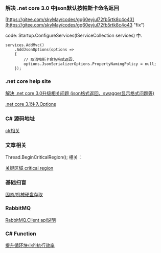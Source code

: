 
### 解决 .net core 3.0 中json默认按帕斯卡命名返回 ###

[https://gitee.com/skyMay/codes/gq60eyjul72fb5rtk8c4o43](https://gitee.com/skyMay/codes/gq60eyjul72fb5rtk8c4o43 "fix")

code: Startup.ConfigureServices(IServiceCollection services) 中.

	services.AddMvc()
        .AddJsonOptions(options =>
        {
            // 取消帕斯卡命名格式返回.
            options.JsonSerializerOptions.PropertyNamingPolicy = null;
        });

### .net core help site ###

[解决 .net core 3.0升级相关问题 (json格式返回，swagger显示格式问题等)](https://www.cnblogs.com/laozhang-is-phi/p/11520048.html#autoid-5-3-0)

[.net core 3.1注入Options](https://www.lzys.cc/p/1446771.html)

### C# 源码地址 ###

[clr相关](https://github.com/SSCLI/sscli20_20060311)

### 文章相关 ###

Thread.BeginCriticalRegion(); 相关：

[关键区域 critical region](https://blogs.msdn.microsoft.com/bclteam/2005/06/13/constrained-execution-regions-and-other-errata-brian-grunkemeyer/)

### 基础扫盲 ###

[固态/机械硬盘存取](https://sspai.com/post/55277)

### RabbitMQ ###

[RabbitMQ.Client api说明](https://www.cnblogs.com/hsyzero/p/6297644.html)

### C# Function ###

[提升循环块小的执行效率](https://docs.microsoft.com/en-us/dotnet/standard/parallel-programming/how-to-speed-up-small-loop-bodies)

